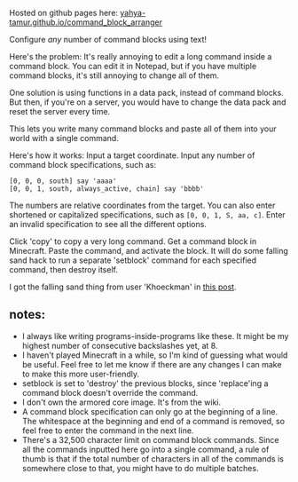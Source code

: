 Hosted on github pages here: [yahya-tamur.github.io/command_block_arranger](https://yahya-tamur.github.io/command_block_arranger)

Configure *any* number of command blocks using text!

Here's the problem: It's really annoying to edit a long command inside a
command block. You can edit it in Notepad, but if you have multiple command
blocks, it's still annoying to change all of them.

One solution is using functions in a data pack, instead of command blocks.
But then, if you're on a server, you would have to change the data pack and
reset the server every time.

This lets you write many command blocks and paste all of them into your world
with a single command.

Here's how it works:
Input a target coordinate. Input any number of command block specifications,
such as:
```
[0, 0, 0, south] say 'aaaa'
[0, 0, 1, south, always_active, chain] say 'bbbb'
```
The numbers are relative coordinates from the target. You can also enter
shortened or capitalized specifications, such as `[0, 0, 1, S, aa, c]`. Enter
an invalid specification to see all the different options.


Click 'copy' to copy a very long command. Get a command block in
Minecraft. Paste the command, and activate the block. It will do some falling
sand hack to run a separate 'setblock' command for each specified command, 
then destroy itself.

I got the falling sand thing from user 'Khoeckman' in
[this post](https://www.minecraftforum.net/forums/minecraft-java-edition/redstone-discussion-and/commands-command-blocks-and/2980388-1-14-1-17-multiple-commands-in-one-command-block).


notes:
------
* I always like writing programs-inside-programs like these. It might be my
highest number of consecutive backslashes yet, at 8.
* I haven't played Minecraft in a while, so I'm kind of guessing what would be
useful. Feel free to let me know if there are any changes I can make to make
this more user-friendly.
* setblock is set to 'destroy' the previous blocks, since 'replace'ing a
command block doesn't override the command.
* I don't own the armored core image. It's from the wiki.
* A command block specification can only go at the beginning of a line. The
whitespace at the beginning and end of a command is removed, so feel free to
enter the command in the next line.
* There's a 32,500 character limit on command block commands. Since all the
commands inputted here go into a single command, a rule of thumb is that if the
total number of characters in all of the commands is somewhere close to that,
you might have to do multiple batches.
